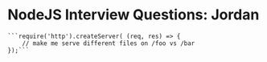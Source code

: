 # NodeJS Interview Questions: Jordan		

    ```require('http').createServer( (req, res) => {
        // make me serve different files on /foo vs /bar
    });```
